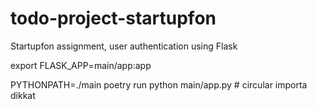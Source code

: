 # todo-project-startupfon
Startupfon assignment, user authentication using Flask 


export FLASK_APP=main/app:app    

PYTHONPATH=./main poetry run python main/app.py # circular importa dikkat